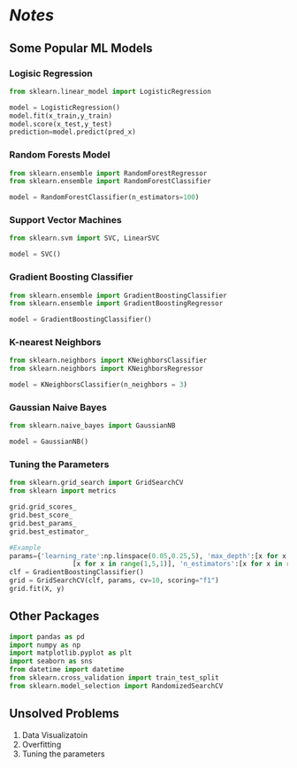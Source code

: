 # **_Notes_**

## Some Popular ML Models

### Logisic Regression
```python
from sklearn.linear_model import LogisticRegression

model = LogisticRegression()
model.fit(x_train,y_train)
model.score(x_test,y_test)
prediction=model.predict(pred_x)
```
### Random Forests Model
```python
from sklearn.ensemble import RandomForestRegressor
from sklearn.ensemble import RandomForestClassifier

model = RandomForestClassifier(n_estimators=100)
```
### Support Vector Machines
```python
from sklearn.svm import SVC, LinearSVC

model = SVC()
```
### Gradient Boosting Classifier
```python
from sklearn.ensemble import GradientBoostingClassifier
from sklearn.ensemble import GradientBoostingRegressor

model = GradientBoostingClassifier()
```
### K-nearest Neighbors
```python
from sklearn.neighbors import KNeighborsClassifier
from sklearn.neighbors import KNeighborsRegressor

model = KNeighborsClassifier(n_neighbors = 3)
```
### Gaussian Naive Bayes
```python
from sklearn.naive_bayes import GaussianNB

model = GaussianNB()
```

### Tuning the Parameters
```python
from sklearn.grid_search import GridSearchCV
from sklearn import metrics

grid.grid_scores_
grid.best_score_    
grid.best_params_  
grid.best_estimator_

#Example
params={'learning_rate':np.linspace(0.05,0.25,5), 'max_depth':[x for x in range(1,8,1)], 'min_samples_leaf':
                [x for x in range(1,5,1)], 'n_estimators':[x for x in range(50,100,10)]}
clf = GradientBoostingClassifier()
grid = GridSearchCV(clf, params, cv=10, scoring="f1")
grid.fit(X, y)
```

## Other Packages
```python
import pandas as pd
import numpy as np
import matplotlib.pyplot as plt
import seaborn as sns
from datetime import datetime
from sklearn.cross_validation import train_test_split
from sklearn.model_selection import RandomizedSearchCV
```

## Unsolved Problems
1. Data Visualizatoin
2. Overfitting
3. Tuning the parameters


